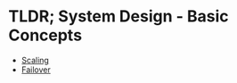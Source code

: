 # TLDR; System Design - Basic Concepts

 - [Scaling](/basic-concepts/scaling.md)
 - [Failover](/basic-concepts/failover.md)

